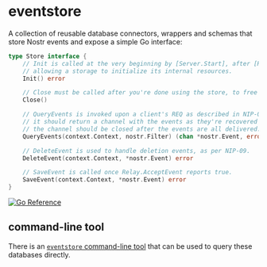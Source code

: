 # eventstore

A collection of reusable database connectors, wrappers and schemas that store Nostr events and expose a simple Go interface:

```go
type Store interface {
	// Init is called at the very beginning by [Server.Start], after [Relay.Init],
	// allowing a storage to initialize its internal resources.
	Init() error

	// Close must be called after you're done using the store, to free up resources and so on.
	Close()

	// QueryEvents is invoked upon a client's REQ as described in NIP-01.
	// it should return a channel with the events as they're recovered from a database.
	// the channel should be closed after the events are all delivered.
	QueryEvents(context.Context, nostr.Filter) (chan *nostr.Event, error)

	// DeleteEvent is used to handle deletion events, as per NIP-09.
	DeleteEvent(context.Context, *nostr.Event) error

	// SaveEvent is called once Relay.AcceptEvent reports true.
	SaveEvent(context.Context, *nostr.Event) error
}
```

[![Go Reference](https://pkg.go.dev/badge/github.com/motxx/eventstore.svg)](https://pkg.go.dev/github.com/motxx/eventstore)

## command-line tool

There is an [`eventstore` command-line tool](cmd/eventstore) that can be used to query these databases directly.
